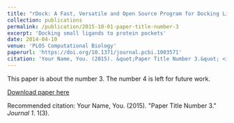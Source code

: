 ```yaml
---
title: "rDock: A Fast, Versatile and Open Source Program for Docking Ligands to Proteins and Nucleic Acids"
collection: publications
permalink: /publication/2015-10-01-paper-title-number-3
excerpt: 'Docking small ligands to protein pockets'
date: 2014-04-10
venue: 'PLOS Computational Biology'
paperurl: 'https://doi.org/10.1371/journal.pcbi.1003571'
citation: 'Your Name, You. (2015). &quot;Paper Title Number 3.&quot; <i>Journal 1</i>. 1(3).'
---
```

This paper is about the number 3. The number 4 is left for future work.

[Download paper here](https://journals.plos.org/ploscompbiol/article?id=10.1371/journal.pcbi.1003571)

Recommended citation: Your Name, You. (2015). "Paper Title Number 3." <i>Journal 1</i>. 1(3).
